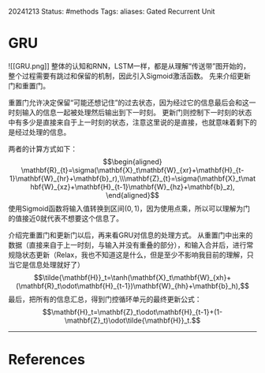 20241213
Status: #methods
Tags: 
aliases: Gated Recurrent Unit
# GRU
![[GRU.png]]
整体的认知和RNN，LSTM一样，都是从理解“传送带”图开始的，整个过程需要有跳过和保留的机制，因此引入Sigmoid激活函数。
先来介绍更新门和重置门。

重置门允许决定保留“可能还想记住”的过去状态，因为经过它的信息最后会和这一时刻输入的信息一起被处理然后输出到下一时刻。
更新门则控制下一时刻的状态中有多少是直接来自于上一时刻的状态，注意这里说的是直接，也就意味着剩下的是经过处理的信息。

两者的计算方式如下：
$$\begin{aligned}
\mathbf{R}_{t}=\sigma(\mathbf{X}_t\mathbf{W}_{xr}+\mathbf{H}_{t-1}\mathbf{W}_{hr}+\mathbf{b}_r),\\\mathbf{Z}_{t}=\sigma(\mathbf{X}_t\mathbf{W}_{xz}+\mathbf{H}_{t-1}\mathbf{W}_{hz}+\mathbf{b}_z),
\end{aligned}$$
使用Sigmoid函数将输入值转换到区间$(0,1)$，因为使用点乘，所以可以理解为门的值接近0就代表不想要这个信息了。

介绍完重置门和更新门以后，再来看GRU对信息的处理方式。
从重置门中出来的数据（直接来自于上一时刻，与输入并没有重叠的部分），和输入合并后，进行常规隐状态更新（Relax，我也不知道这是什么，但是至少不影响我目前的理解，只当它是信息处理就好了）
$$\tilde{\mathbf{H}}_t=\tanh(\mathbf{X}_t\mathbf{W}_{xh}+(\mathbf{R}_t\odot\mathbf{H}_{t-1})\mathbf{W}_{hh}+\mathbf{b}_h),$$
最后，把所有的信息汇总，得到门控循环单元的最终更新公式：
$$\mathbf{H}_t=\mathbf{Z}_t\odot\mathbf{H}_{t-1}+(1-\mathbf{Z}_t)\odot\tilde{\mathbf{H}}_t.$$










---
# References
